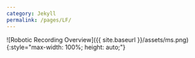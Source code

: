 ```yaml
---
category: Jekyll
permalink: /pages/LF/
---
```


![Robotic Recording Overview]({{ site.baseurl }}/assets/ms.png){:style="max-width: 100%; height: auto;"}
